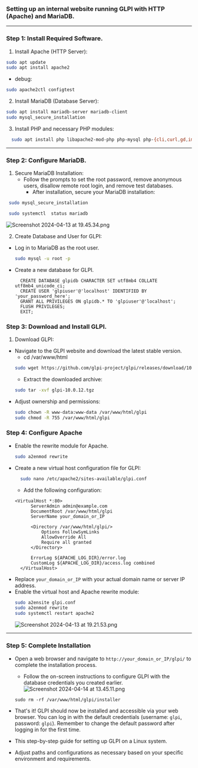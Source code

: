 ### Setting up an internal website running GLPI with HTTP (Apache) and MariaDB.

---
### Step 1: Install Required Software.
1. Install Apache (HTTP Server):
  ```bash
  sudo apt update
  sudo apt install apache2
  ```
-  debug:
  ```bash
  sudo apache2ctl configtest
  ``` 

2. Install MariaDB (Database Server):
  ```bash
  sudo apt install mariadb-server mariadb-client
  sudo mysql_secure_installation
  ```
3. Install PHP and necessary PHP modules:
```bash
  sudo apt install php libapache2-mod-php php-mysql php-{cli,curl,gd,imap,json,ldap,mbstring,xml,xmlrpc,zip}
  ```
--- 

### Step 2: Configure MariaDB.
1. Secure MariaDB Installation:
   - Follow the prompts to set the root password, remove anonymous users, disallow remote root login, and remove test databases.
     - After installation, secure your MariaDB installation:
  ```bash
   sudo mysql_secure_installation
  ```
  ```bash
   sudo systemctl  status mariadb
  ```
  ![Screenshot 2024-04-13 at 19.45.34.png](..%2F..%2F..%2FDownloads%2FScreenshot%2FScreenshot%202024-04-13%20at%2019.45.34.png)

2. Create Database and User for GLPI:
- Log in to MariaDB as the root user.
  ```bash    
  sudo mysql -u root -p
  ```
- Create a new database for GLPI.
  ```
    CREATE DATABASE glpidb CHARACTER SET utf8mb4 COLLATE utf8mb4_unicode_ci;
    CREATE USER 'glpiuser'@'localhost' IDENTIFIED BY 'your_password_here';
    GRANT ALL PRIVILEGES ON glpidb.* TO 'glpiuser'@'localhost';
    FLUSH PRIVILEGES;
    EXIT;
  ```

### Step 3: Download and Install GLPI.
1. Download GLPI:
- Navigate to the GLPI website and download the latest stable version.
  - cd /var/www/html
  ```bash
  sudo wget https://github.com/glpi-project/glpi/releases/download/10.0.12/glpi-10.0.12.tgz
  ```
  - Extract the downloaded archive:
  ```bash
  sudo tar -xvf glpi-10.0.12.tgz
  ``` 
- Adjust ownership and permissions:
  ```bash
  sudo chown -R www-data:www-data /var/www/html/glpi
  sudo chmod -R 755 /var/www/html/glpi
  ```
### **Step 4: Configure Apache**  
- Enable the rewrite module for Apache.
  ```bash
  sudo a2enmod rewrite
  ````
- Create a new virtual host configuration file for GLPI:
  ```bash
    sudo nano /etc/apache2/sites-available/glpi.conf
    ``` 
  - Add the following configuration:
  ```
  <VirtualHost *:80>
        ServerAdmin admin@example.com
        DocumentRoot /var/www/html/glpi
        ServerName your_domain_or_IP
    
        <Directory /var/www/html/glpi/>
            Options FollowSymLinks
            AllowOverride All
            Require all granted
        </Directory>
    
        ErrorLog ${APACHE_LOG_DIR}/error.log
        CustomLog ${APACHE_LOG_DIR}/access.log combined
    </VirtualHost>
  ```
- Replace `your_domain_or_IP` with your actual domain name or server IP address.
- Enable the virtual host and Apache rewrite module:
    ```bash
    sudo a2ensite glpi.conf 
    sudo a2enmod rewrite
    sudo systemctl restart apache2
    ```
  ![Screenshot 2024-04-13 at 19.21.53.png](..%2F..%2F..%2FDownloads%2FScreenshot%2FScreenshot%202024-04-13%20at%2019.21.53.png)
---

### **Step 5: Complete Installation** 
- Open a web browser and navigate to `http://your_domain_or_IP/glpi/` to complete the installation process.
  - Follow the on-screen instructions to configure GLPI with the database credentials you created earlier.
![Screenshot 2024-04-14 at 13.45.11.png](..%2F..%2F..%2FDownloads%2FScreenshot%2FScreenshot%202024-04-14%20at%2013.45.11.png)

  ```bsh
  sudo rm -rf /var/www/html/glpi/installer
  ```
- That's it! GLPI should now be installed and accessible via your web browser. You can log in with the default credentials (username: `glpi`, password: `glpi`). Remember to change the default password after logging in for the first time.
- This step-by-step guide for setting up GLPI on a Linux system.
- Adjust paths and configurations as necessary based on your specific environment and requirements.